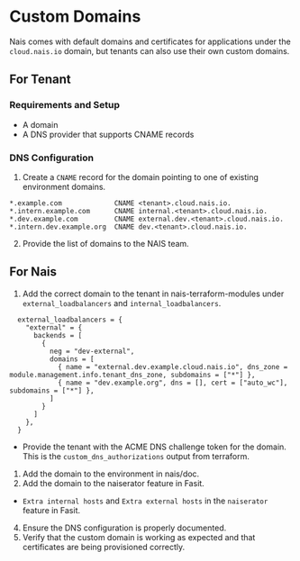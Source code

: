 # Custom Domains

Nais comes with default domains and certificates for applications under the `cloud.nais.io` domain, but tenants can also use their own custom domains.

## For Tenant

### Requirements and Setup

* A domain
* A DNS provider that supports CNAME records

### DNS Configuration

1. Create a `CNAME` record for the domain pointing to one of existing environment domains.

```plaintext
*.example.com             CNAME <tenant>.cloud.nais.io.
*.intern.example.com      CNAME internal.<tenant>.cloud.nais.io.
*.dev.example.com         CNAME external.dev.<tenant>.cloud.nais.io.
*.intern.dev.example.org  CNAME dev.<tenant>.cloud.nais.io.
```

2. Provide the list of domains to the NAIS team.

## For Nais

1. Add the correct domain to the tenant in nais-terraform-modules under `external_loadbalancers` and `internal_loadbalancers`.

```hcl
  external_loadbalancers = {
    "external" = {
      backends = [
        {
          neg = "dev-external",
          domains = [
            { name = "external.dev.example.cloud.nais.io", dns_zone = module.management.info.tenant_dns_zone, subdomains = ["*"] },
            { name = "dev.example.org", dns = [], cert = ["auto_wc"], subdomains = ["*"] },
          ]
        }
      ]
    },
  }
```

   * Provide the tenant with the ACME DNS challenge token for the domain. This is the `custom_dns_authorizations` output from terraform.

1. Add the domain to the environment in nais/doc.
2. Add the domain to the naiserator feature in Fasit.

* `Extra internal hosts` and `Extra external hosts` in the `naiserator` feature in Fasit.

4. Ensure the DNS configuration is properly documented.
5. Verify that the custom domain is working as expected and that certificates are being provisioned correctly.
